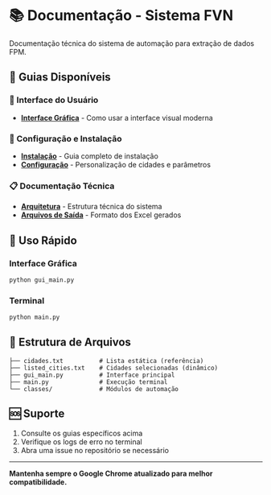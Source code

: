 # 📚 Documentação - Sistema FVN

Documentação técnica do sistema de automação para extração de dados FPM.

## 📖 Guias Disponíveis

### 🎨 Interface do Usuário
- [**Interface Gráfica**](GUI_USAGE.md) - Como usar a interface visual moderna

### 🔧 Configuração e Instalação
- [**Instalação**](instalacao.md) - Guia completo de instalação
- [**Configuração**](configuracao.md) - Personalização de cidades e parâmetros

### 📋 Documentação Técnica
- [**Arquitetura**](arquitetura.md) - Estrutura técnica do sistema
- [**Arquivos de Saída**](arquivos-saida.md) - Formato dos Excel gerados

## 🚀 Uso Rápido

### Interface Gráfica
```bash
python gui_main.py
```

### Terminal
```bash
python main.py
```

## 📁 Estrutura de Arquivos

```
├── cidades.txt          # Lista estática (referência)
├── listed_cities.txt    # Cidades selecionadas (dinâmico)
├── gui_main.py          # Interface principal
├── main.py              # Execução terminal
└── classes/             # Módulos de automação
```

## 🆘 Suporte

1. Consulte os guias específicos acima
2. Verifique os logs de erro no terminal
3. Abra uma issue no repositório se necessário

---

**Mantenha sempre o Google Chrome atualizado para melhor compatibilidade.** 